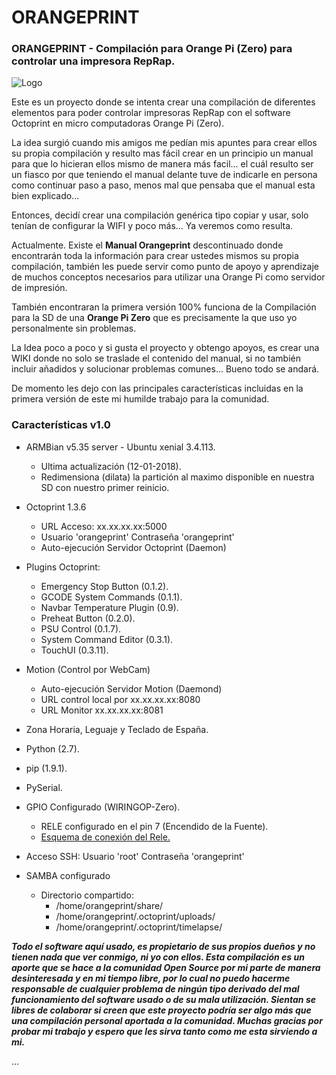 # ORANGEPRINT

### ORANGEPRINT - Compilación para Orange Pi (Zero) para controlar una impresora RepRap.

![Logo](./imgs/LogoOctoprint_low2.png)


Este es un proyecto donde se intenta crear una compilación de diferentes elementos para poder controlar impresoras RepRap con el software Octoprint en micro computadoras Orange Pi (Zero).

La idea surgió cuando mis amigos me pedían mis apuntes para crear ellos su propia compilación y resulto mas fácil crear en un principio un manual para que lo hicieran ellos mismo de manera más facil... el cuál resulto ser un fiasco por que teniendo el manual delante tuve de indicarle en persona como continuar paso a paso, menos mal que pensaba que el manual esta bien explicado...

Entonces, decidí crear una compilación genérica tipo copiar y usar, solo tenían de configurar la WIFI y poco más... Ya veremos como resulta.

Actualmente. Existe el **Manual Orangeprint** descontinuado donde encontrarán toda la información para crear ustedes mismos su propia compilación, también les puede servir como punto de apoyo y aprendizaje de muchos conceptos necesarios para utilizar una Orange Pi como servidor de impresión.

También encontraran la primera versión 100% funciona de la Compilación para la SD de una **Orange Pi Zero** que es precisamente la que uso yo personalmente sin problemas.

La Idea poco a poco y si gusta el proyecto y obtengo apoyos, es crear una WIKI donde no solo se traslade el contenido del manual, si no también incluir añadidos y solucionar problemas comunes... Bueno todo se andará.

De momento les dejo con las principales características incluidas en la primera versión de este mi humilde trabajo para la comunidad.

### Características v1.0

* ARMBian v5.35 server - Ubuntu xenial 3.4.113.
	* Ultima actualización (12-01-2018).
	* Redimensiona (dilata) la partición al maximo disponible en nuestra SD con nuestro primer reinicio.

* Octoprint 1.3.6
	* URL Acceso: xx.xx.xx.xx:5000
	* Usuario 'orangeprint' Contraseña 'orangeprint' 
	* Auto-ejecución Servidor Octoprint (Daemon)
* Plugins Octoprint:
	* Emergency Stop Button (0.1.2).
	* GCODE System Commands (0.1.1).
	* Navbar Temperature Plugin (0.9).
	* Preheat Button (0.2.0).
	* PSU Control (0.1.7).
	* System Command Editor (0.3.1).
	* TouchUI (0.3.11).

* Motion (Control por WebCam)
	* Auto-ejecución Servidor Motion (Daemond)
	* URL control local por xx.xx.xx.xx:8080
	* URL Monitor xx.xx.xx.xx:8081
   
* Zona Horaria, Leguaje y Teclado de España.
* Python (2.7).
* pip (1.9.1).
* PySerial.
* GPIO Configurado (WIRINGOP-Zero).
	* RELE configurado en el pin 7 (Encendido de la Fuente).
	* [Esquema de conexión del Rele.](https://raw.githubusercontent.com/carlymx/orangeprint/master/future/imgs/OrangePi%20%2B%20Rele%20-%20Esquema.jpg)

* Acceso SSH: Usuario 'root' Contraseña 'orangeprint'

* SAMBA configurado
	* Directorio compartido:
		* /home/orangeprint/share/
		* /home/orangeprint/.octoprint/uploads/
		* /home/orangeprint/.octoprint/timelapse/

_**Todo el software aquí usado, es propietario de sus propios dueños y no tienen nada que ver conmigo, ni yo con ellos.
Esta compilación es un aporte que se hace a la comunidad Open Source por mi parte de manera desinteresada y en mi tiempo libre, por lo cual no puedo hacerme responsable de cualquier problema de ningún tipo derivado del mal funcionamiento del software usado o de su mala utilización.
Sientan se libres de colaborar si creen que este proyecto podría ser algo más que una compilación personal aportada a la comunidad.
Muchas gracias por probar mi trabajo y espero que les sirva tanto como me esta sirviendo a mi.**_

...
